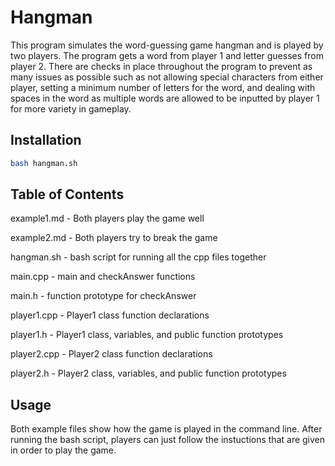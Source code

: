 # Hangman
This program simulates the word-guessing game hangman and is played by two players. The program gets a word from player 1 and letter guesses from player 2. There are checks in place throughout the program to prevent as many issues as possible such as not allowing special characters from either player, setting a minimum number of letters for the word, and dealing with spaces in the word as multiple words are allowed to be inputted by player 1 for more variety in gameplay.

## Installation
```bash
bash hangman.sh
```

## Table of Contents
example1.md - Both players play the game well

example2.md - Both players try to break the game

hangman.sh - bash script for running all the cpp files together

main.cpp - main and checkAnswer functions

main.h - function prototype for checkAnswer

player1.cpp - Player1 class function declarations

player1.h - Player1 class, variables, and public function prototypes

player2.cpp - Player2 class function declarations

player2.h - Player2 class, variables, and public function prototypes

## Usage
Both example files show how the game is played in the command line. After running the bash script, players can just follow the instuctions that are given in order to play the game.
